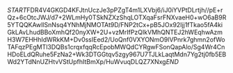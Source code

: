 $START$FDR4V4GKGD4KFJtnUczJe3pPZgT4m1LXVbj6/iJ0iYVPtDLrtjh//pE+rQz+6cOtcJWJ/d7+2WLmHy0TSkNZXzShqLOTXqaFsrFNXvaeH0+wO6aB9R5YTQQKAwIlSnNsq4YNhMjNMOTAt9D/FNP2tCx+pB5JOx92Ijj1fTkao5fA4kiGkLAvLhudBBoXmhQf20nyXW+2U+vzMrIfPzQIkVMhQNTEJ2hWEqhwAzmH3W7EHHhIdWRkKM+Dv0ssIEed2/UoQnf0VXYONmO9lVPnrk7ghmn2ofWoTAFqzPEgMTl3DQBs1crqxfqqRcEpobMWQdCYRgwFSonQapAlo/Sg4Wr4CnHDoELdQRuhe5FzNa2+Wk3DTGGtqv5zgy967U7TJLkLaqtMdn7Yg2tj0fb5EBWd2YTdNnUZHtvVStUpfhItBmXp/HuWvuqDLQZ7XNxg$END$